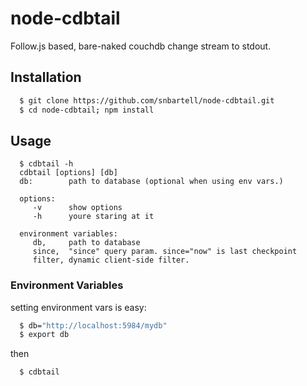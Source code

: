 # node-cdbtail

Follow.js based, bare-naked couchdb change stream to stdout.

## Installation
``` bash
  $ git clone https://github.com/snbartell/node-cdbtail.git
  $ cd node-cdbtail; npm install
```

## Usage
```
  $ cdbtail -h
  cdbtail [options] [db]
  db:        path to database (optional when using env vars.)  

  options:  
     -v      show options  
     -h      youre staring at it  

  environment variables:   
     db,     path to database  
     since,  "since" query param. since="now" is last checkpoint  
     filter, dynamic client-side filter.
```  

### Environment Variables
setting environment vars is easy:  
``` bash
  $ db="http://localhost:5984/mydb"
  $ export db
```
then
``` bash
  $ cdbtail
```